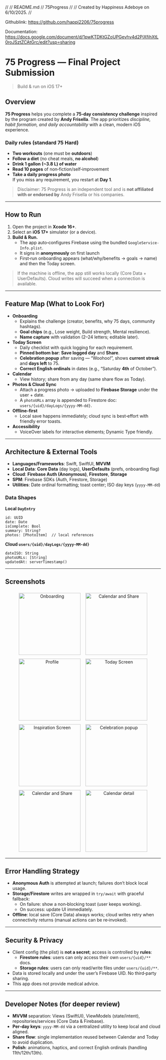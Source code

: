 //
//  README.md
//  75Progress
//
//  Created by Happiness Adeboye on 6/10/2025.
//



Githublink: https://github.com/happi2206/75progress

Documentation: https://docs.google.com/document/d/1pwKTDKtGZoUPGevhv4d2PjXfihXtL0roJSztZCAtGrc/edit?usp=sharing


# 75 Progress — Final Project Submission

> Build & run on iOS 17+ 

## Overview
**75 Progress** helps you complete a **75‑day consistency challenge** inspired by the program created by **Andy Frisella**. The app prioritizes *discipline, habit formation, and daily accountability* with a clean, modern iOS experience.

### Daily rules (standard 75 Hard)
- **Two workouts** (one must be **outdoors**)
- **Follow a diet** (no cheat meals, **no alcohol**)
- **Drink 1 gallon (~3.8 L) of water**
- **Read 10 pages** of non‑fiction/self‑improvement
- **Take a daily progress photo**  
If you miss any requirement, you restart at **Day 1**.

> Disclaimer: 75 Progress is an independent tool and is **not affiliated with or endorsed by** Andy Frisella or his companies.

---

## How to Run  
1. Open the project in **Xcode 16+**.
2. Select an **iOS 17+** simulator (or a device).
3. **Build & Run.**
   - The app auto‑configures Firebase using the bundled `GoogleService-Info.plist`.
   - It signs in **anonymously** on first launch
   - First‑run onboarding appears (what/why/benefits → goals → name) and then the Today screen.

> If the machine is offline, the app still works locally (Core Data + UserDefaults). Cloud writes will succeed when a connection is available.

---

## Feature Map (What to Look For)
- **Onboarding**
  - Explains the challenge (creator, benefits, why 75 days, community hashtags).
  - **Goal chips** (e.g., Lose weight, Build strength, Mental resilience).
  - **Name capture** with validation (2–24 letters; editable later).
- **Today Screen**
  - Daily checklist with quick logging for each requirement.
  - **Pinned bottom bar**: **Save logged day** and **Share**.
  - **Celebration popup** after saving — “Woohoo!”, shows **current streak** and **days left** to 75.
  - **Correct English ordinals** in dates (e.g., “Saturday **4th** of October”).  
- **Calendar**
  - View history; share from any day (same share flow as Today).
- **Photos & Cloud Sync**
  - Attach a progress photo → uploaded to **Firebase Storage** under the user + date.
  - A `photoURLs` array is appended to Firestore doc: `users/{uid}/dayLogs/{yyyy-MM-dd}`.
- **Offline‑first**
  - Local save happens immediately; cloud sync is best‑effort with friendly error toasts.
- **Accessibility**
  - VoiceOver labels for interactive elements; Dynamic Type friendly.

---

## Architecture & External Tools
- **Languages/Frameworks**: Swift, SwiftUI, **MVVM**
- **Local Data**: **Core Data** (day logs), **UserDefaults** (prefs, onboarding flag)
- **Cloud**: **Firebase Auth (Anonymous)**, **Firestore**, **Storage**
- **SPM**: Firebase SDKs (Auth, Firestore, Storage)
- **Utilities**: Date ordinal formatting; toast center; ISO day keys (`yyyy-MM-dd`)

### Data Shapes 
**Local `DayEntry`**
```
id: UUID
date: Date
isComplete: Bool
summary: String?
photos: [PhotoItem]  // local references
```
**Cloud `users/{uid}/dayLogs/{yyyy-MM-dd}`**
```
dateISO: String
photoURLs: [String]
updatedAt: serverTimestamp()
```

---



## Screenshots

<p align="center">
  <img src="Docs/README_images/onboarding.png" alt="Onboarding" width="200" style="margin:6px" />
    <img src="Docs/README_images/onboarding2.png" alt="Calendar and Share" width="200" style="margin:6px" />
    <img src="Docs/README_images/profile.png" alt="Profile" width="200" style="margin:6px" />
  <img src="Docs/README_images/today.png" alt="Today Screen" width="200" style="margin:6px" />
    <img src="Docs/README_images/inspiration.png" alt="Inspiration Screen" width="200" style="margin:6px" />
  <img src="Docs/README_images/streak.png" alt="Celebration popup" width="200" style="margin:6px" />
  <img src="Docs/README_images/calendar.png" alt="Calendar and Share" width="200" style="margin:6px" />
    <img src="Docs/README_images/calendardetail.png" alt="Calendar detail" width="200" style="margin:6px" />
    
    
</p>


---

## Error Handling Strategy
- **Anonymous Auth** is attempted at launch; failures don’t block local usage.
- **Storage/Firestore** writes are wrapped in `try/await` with graceful fallback:
  - On failure: show a non‑blocking toast (user keeps working).
  - On success: update UI immediately.
- **Offline**: local save (Core Data) always works; cloud writes retry when connectivity returns (manual actions can be re‑invoked).

---


## Security & Privacy
- Client config (the plist) is **not a secret**; access is controlled by **rules**:
  - **Firestore rules**: users can only access their own `users/{uid}/**` docs.
  - **Storage rules**: users can only read/write files under `users/{uid}/**`.
- Data is stored locally and under the user’s Firebase UID. No third‑party sharing.
- This app does not provide medical advice.

---

## Developer Notes (for deeper review)
- **MVVM** separation: Views (SwiftUI), ViewModels (state/intent), repositories/services (Core Data & Firebase).
- **Per‑day keys**: `yyyy-MM-dd` via a centralized utility to keep local and cloud aligned.
- **Share flow**: single implementation reused between Calendar and Today to avoid duplication.
- **Polish**: animations, haptics, and correct English ordinals (handling 11th/12th/13th).
